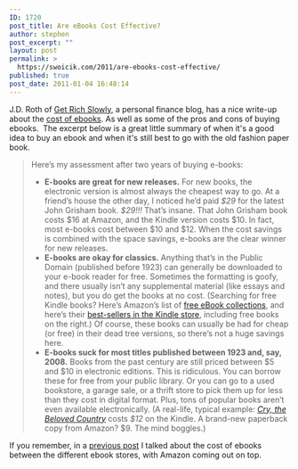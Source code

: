 ```yaml
---
ID: 1720
post_title: Are eBooks Cost Effective?
author: stephen
post_excerpt: ""
layout: post
permalink: >
  https://swoicik.com/2011/are-ebooks-cost-effective/
published: true
post_date: 2011-01-04 16:48:14
---
```

J.D. Roth of <a title="get rich slowly" href="http://www.getrichslowly.org" target="_blank">Get Rich Slowly</a>, a personal finance blog, has a nice write-up about the <a title="ebooks cost effective" href="http://www.getrichslowly.org/blog/2010/12/07/are-e-books-cost-effective-the-pros-and-cons-of-e-books/" target="_blank">cost of ebooks</a>. As well as some of the pros and cons of buying ebooks.  The excerpt below is a great little summary of when it's a good idea to buy an ebook and when it's still best to go with the old fashion paper book.
<blockquote>Here’s my assessment after two years of buying e-books:
<ul>
	<li><strong>E-books are great for new releases.</strong> For new books, the electronic version is almost always the cheapest way to go. At a friend’s house the other day, I noticed he’d paid <em>$29</em> for the latest John Grisham book. <em>$29!!!</em> That’s insane. That John Grisham book costs $16 at Amazon, and the Kindle version costs $10. In fact, most e-books cost between $10 and $12. When the cost savings is combined with the space savings, e-books are the clear winner for new releases.</li>
	<li><strong>E-books are okay for classics.</strong> Anything that’s in the Public Domain (published before 1923) can generally be downloaded to your e-book reader for free. Sometimes the formatting is goofy, and there usually isn’t any supplemental material (like essays and notes), but you do get the books at no cost. (Searching for free Kindle books? Here’s Amazon’s list of <a href="http://www.amazon.com/b/ref=amb_link_85650291_18?ie=UTF8&amp;node=2245146011">free eBook collections</a>, and here’s their <a href="http://www.amazon.com/gp/bestsellers/digital-text/154606011/ref=nosim/getrichslo-20/">best-sellers in the Kindle store</a>, including free books on the right.) Of course, these books can usually be had for cheap (or free) in their dead tree versions, so there’s not a huge savings here.</li>
	<li><strong>E-books suck for most titles published between 1923 and, say, 2008.</strong> Books from the past century are still priced between $5 and $10 in electronic editions. This is ridiculous. You can borrow these for free from your public library. Or you can go to a used bookstore, a garage sale, or a thrift store to pick them up for less than they cost in digital format. Plus, tons of popular books aren’t even available electronically. (A real-life, typical example: <a href="http://www.amazon.com/exec/obidos/ASIN/074326195X/ref=nosim/getrichslo-20/"><em>Cry, the Beloved Country</em></a> costs <em>$12</em> on the Kindle. A brand-new paperback copy from Amazon? $9. The mind boggles.)</li>
</ul>
</blockquote>
If you remember, in a <a title="Why Amazon Is Winnng the Ebook War" href="http://stephenwoicik.com/blog/2010/why-amazon-is-winnng-the-ebook-war/">previous post</a> I talked about the cost of ebooks between the different ebook stores, with Amazon coming out on top.